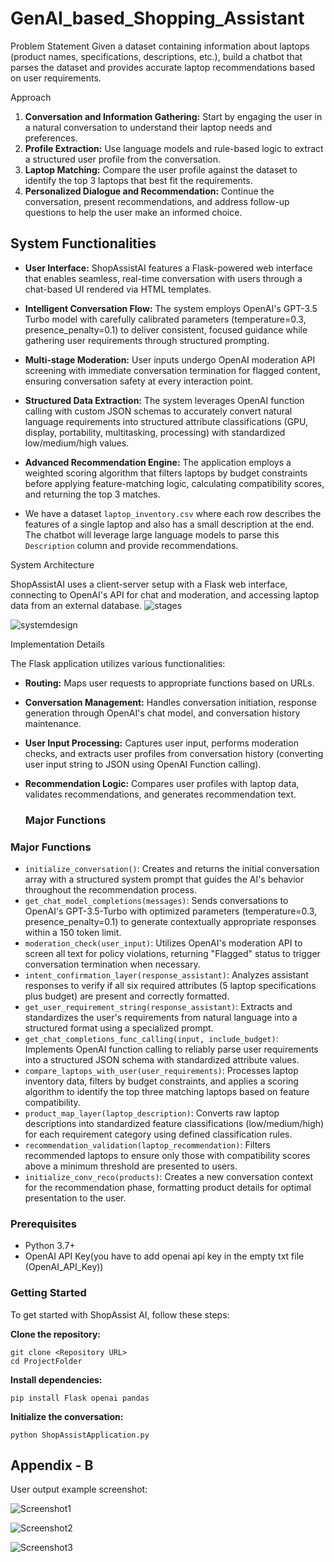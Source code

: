 # GenAI_based_Shopping_Assistant


 Problem Statement
Given a dataset containing information about laptops (product names, specifications, descriptions, etc.), build a chatbot that parses the dataset and provides accurate laptop recommendations based on user requirements.

 Approach
1. **Conversation and Information Gathering:** Start by engaging the user in a natural conversation to understand their laptop needs and preferences.
2. **Profile Extraction:** Use language models and rule-based logic to extract a structured user profile from the conversation.
3. **Laptop Matching:** Compare the user profile against the dataset to identify the top 3 laptops that best fit the requirements.
4. **Personalized Dialogue and Recommendation:** Continue the conversation, present recommendations, and address follow-up questions to help the user make an informed choice.

## System Functionalities

- **User Interface:** ShopAssistAI features a Flask-powered web interface that enables seamless, real-time conversation with users through a chat-based UI rendered via HTML templates.
- **Intelligent Conversation Flow:** The system employs OpenAI's GPT-3.5 Turbo model with carefully calibrated parameters (temperature=0.3, presence_penalty=0.1) to deliver consistent, focused guidance while gathering user requirements through structured prompting.
- **Multi-stage Moderation:** User inputs undergo OpenAI moderation API screening with immediate conversation termination for flagged content, ensuring conversation safety at every interaction point.
- **Structured Data Extraction:** The system leverages OpenAI function calling with custom JSON schemas to accurately convert natural language requirements into structured attribute classifications (GPU, display, portability, multitasking, processing) with standardized low/medium/high values.
- **Advanced Recommendation Engine:** The application employs a weighted scoring algorithm that filters laptops by budget constraints before applying feature-matching logic, calculating compatibility scores, and returning the top 3 matches.

- We have a dataset `laptop_inventory.csv` where each row describes the features of a single laptop and also has a small description at the end. The chatbot will leverage large language models to parse this `Description` column and provide recommendations.

 System Architecture

ShopAssistAI uses a client-server setup with a Flask web interface, connecting to OpenAI's API for chat and moderation, and accessing laptop data from an external database.
![stages](Images/stages.png)

![systemdesign](Images/systemdesign.png)

 Implementation Details

The Flask application utilizes various functionalities:

- **Routing:** Maps user requests to appropriate functions based on URLs.
- **Conversation Management:** Handles conversation initiation, response generation through OpenAI's chat model, and conversation history maintenance.
- **User Input Processing:** Captures user input, performs moderation checks, and extracts user profiles from conversation history (converting user input string to JSON using OpenAI Function calling).
- **Recommendation Logic:** Compares user profiles with laptop data, validates recommendations, and generates recommendation text.

  ### Major Functions
### Major Functions

- `initialize_conversation()`: Creates and returns the initial conversation array with a structured system prompt that guides the AI's behavior throughout the recommendation process.
- `get_chat_model_completions(messages)`: Sends conversations to OpenAI's GPT-3.5-Turbo with optimized parameters (temperature=0.3, presence_penalty=0.1) to generate contextually appropriate responses within a 150 token limit.
- `moderation_check(user_input)`: Utilizes OpenAI's moderation API to screen all text for policy violations, returning "Flagged" status to trigger conversation termination when necessary.
- `intent_confirmation_layer(response_assistant)`: Analyzes assistant responses to verify if all six required attributes (5 laptop specifications plus budget) are present and correctly formatted.
- `get_user_requirement_string(response_assistant)`: Extracts and standardizes the user's requirements from natural language into a structured format using a specialized prompt.
- `get_chat_completions_func_calling(input, include_budget)`: Implements OpenAI function calling to reliably parse user requirements into a structured JSON schema with standardized attribute values.
- `compare_laptops_with_user(user_requirements)`: Processes laptop inventory data, filters by budget constraints, and applies a scoring algorithm to identify the top three matching laptops based on feature compatibility.
- `product_map_layer(laptop_description)`: Converts raw laptop descriptions into standardized feature classifications (low/medium/high) for each requirement category using defined classification rules.
- `recommendation_validation(laptop_recommendation)`: Filters recommended laptops to ensure only those with compatibility scores above a minimum threshold are presented to users.
- `initialize_conv_reco(products)`: Creates a new conversation context for the recommendation phase, formatting product details for optimal presentation to the user.

### Prerequisites
- Python 3.7+
- OpenAI API Key(you have to add openai api key in the empty txt file (OpenAI_API_Key))

### Getting Started

To get started with ShopAssist AI, follow these steps:

 **Clone the repository:**
   ```
   git clone <Repository URL>
   cd ProjectFolder
   ```

 **Install dependencies:**
```   
pip install Flask openai pandas
```
**Initialize the conversation:**  
```
python ShopAssistApplication.py
```

## Appendix - B

User output example screenshot:

![Screenshot1](Images/1_ShopAssistChat.png)


![Screenshot2](Images/2_ShopAssistChat.png)


![Screenshot3](Images/3_ShopAssistChat.png)

